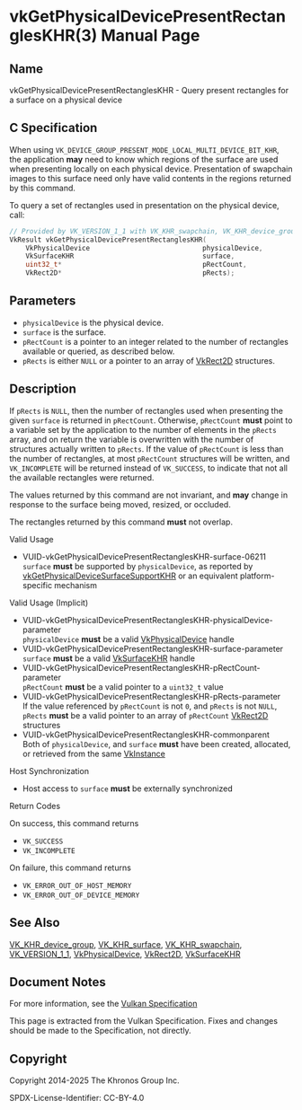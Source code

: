 # vkGetPhysicalDevicePresentRectanglesKHR(3) Manual Page

## Name

vkGetPhysicalDevicePresentRectanglesKHR - Query present rectangles for a surface on a physical device



## [](#_c_specification)C Specification

When using `VK_DEVICE_GROUP_PRESENT_MODE_LOCAL_MULTI_DEVICE_BIT_KHR`, the application **may** need to know which regions of the surface are used when presenting locally on each physical device. Presentation of swapchain images to this surface need only have valid contents in the regions returned by this command.

To query a set of rectangles used in presentation on the physical device, call:

```c++
// Provided by VK_VERSION_1_1 with VK_KHR_swapchain, VK_KHR_device_group with VK_KHR_surface
VkResult vkGetPhysicalDevicePresentRectanglesKHR(
    VkPhysicalDevice                            physicalDevice,
    VkSurfaceKHR                                surface,
    uint32_t*                                   pRectCount,
    VkRect2D*                                   pRects);
```

## [](#_parameters)Parameters

- `physicalDevice` is the physical device.
- `surface` is the surface.
- `pRectCount` is a pointer to an integer related to the number of rectangles available or queried, as described below.
- `pRects` is either `NULL` or a pointer to an array of [VkRect2D](https://registry.khronos.org/vulkan/specs/latest/man/html/VkRect2D.html) structures.

## [](#_description)Description

If `pRects` is `NULL`, then the number of rectangles used when presenting the given `surface` is returned in `pRectCount`. Otherwise, `pRectCount` **must** point to a variable set by the application to the number of elements in the `pRects` array, and on return the variable is overwritten with the number of structures actually written to `pRects`. If the value of `pRectCount` is less than the number of rectangles, at most `pRectCount` structures will be written, and `VK_INCOMPLETE` will be returned instead of `VK_SUCCESS`, to indicate that not all the available rectangles were returned.

The values returned by this command are not invariant, and **may** change in response to the surface being moved, resized, or occluded.

The rectangles returned by this command **must** not overlap.

Valid Usage

- [](#VUID-vkGetPhysicalDevicePresentRectanglesKHR-surface-06211)VUID-vkGetPhysicalDevicePresentRectanglesKHR-surface-06211  
  `surface` **must** be supported by `physicalDevice`, as reported by [vkGetPhysicalDeviceSurfaceSupportKHR](https://registry.khronos.org/vulkan/specs/latest/man/html/vkGetPhysicalDeviceSurfaceSupportKHR.html) or an equivalent platform-specific mechanism

Valid Usage (Implicit)

- [](#VUID-vkGetPhysicalDevicePresentRectanglesKHR-physicalDevice-parameter)VUID-vkGetPhysicalDevicePresentRectanglesKHR-physicalDevice-parameter  
  `physicalDevice` **must** be a valid [VkPhysicalDevice](https://registry.khronos.org/vulkan/specs/latest/man/html/VkPhysicalDevice.html) handle
- [](#VUID-vkGetPhysicalDevicePresentRectanglesKHR-surface-parameter)VUID-vkGetPhysicalDevicePresentRectanglesKHR-surface-parameter  
  `surface` **must** be a valid [VkSurfaceKHR](https://registry.khronos.org/vulkan/specs/latest/man/html/VkSurfaceKHR.html) handle
- [](#VUID-vkGetPhysicalDevicePresentRectanglesKHR-pRectCount-parameter)VUID-vkGetPhysicalDevicePresentRectanglesKHR-pRectCount-parameter  
  `pRectCount` **must** be a valid pointer to a `uint32_t` value
- [](#VUID-vkGetPhysicalDevicePresentRectanglesKHR-pRects-parameter)VUID-vkGetPhysicalDevicePresentRectanglesKHR-pRects-parameter  
  If the value referenced by `pRectCount` is not `0`, and `pRects` is not `NULL`, `pRects` **must** be a valid pointer to an array of `pRectCount` [VkRect2D](https://registry.khronos.org/vulkan/specs/latest/man/html/VkRect2D.html) structures
- [](#VUID-vkGetPhysicalDevicePresentRectanglesKHR-commonparent)VUID-vkGetPhysicalDevicePresentRectanglesKHR-commonparent  
  Both of `physicalDevice`, and `surface` **must** have been created, allocated, or retrieved from the same [VkInstance](https://registry.khronos.org/vulkan/specs/latest/man/html/VkInstance.html)

Host Synchronization

- Host access to `surface` **must** be externally synchronized

Return Codes

On success, this command returns

- `VK_SUCCESS`
- `VK_INCOMPLETE`

On failure, this command returns

- `VK_ERROR_OUT_OF_HOST_MEMORY`
- `VK_ERROR_OUT_OF_DEVICE_MEMORY`

## [](#_see_also)See Also

[VK\_KHR\_device\_group](https://registry.khronos.org/vulkan/specs/latest/man/html/VK_KHR_device_group.html), [VK\_KHR\_surface](https://registry.khronos.org/vulkan/specs/latest/man/html/VK_KHR_surface.html), [VK\_KHR\_swapchain](https://registry.khronos.org/vulkan/specs/latest/man/html/VK_KHR_swapchain.html), [VK\_VERSION\_1\_1](https://registry.khronos.org/vulkan/specs/latest/man/html/VK_VERSION_1_1.html), [VkPhysicalDevice](https://registry.khronos.org/vulkan/specs/latest/man/html/VkPhysicalDevice.html), [VkRect2D](https://registry.khronos.org/vulkan/specs/latest/man/html/VkRect2D.html), [VkSurfaceKHR](https://registry.khronos.org/vulkan/specs/latest/man/html/VkSurfaceKHR.html)

## [](#_document_notes)Document Notes

For more information, see the [Vulkan Specification](https://registry.khronos.org/vulkan/specs/latest/html/vkspec.html#vkGetPhysicalDevicePresentRectanglesKHR)

This page is extracted from the Vulkan Specification. Fixes and changes should be made to the Specification, not directly.

## [](#_copyright)Copyright

Copyright 2014-2025 The Khronos Group Inc.

SPDX-License-Identifier: CC-BY-4.0